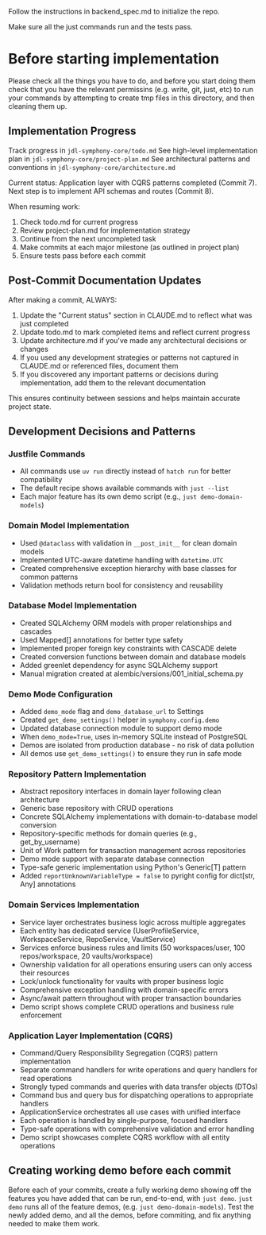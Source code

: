 Follow the instructions in backend_spec.md to initialize the repo.

Make sure all the just commands run and the tests pass.

# Before starting implementation
Please check all the things you have to do, and before you start doing them check that you have the relevant permissins (e.g. write, git, just, etc) to run your commands by attempting to create tmp files in this directory, and then cleaning them up.

## Implementation Progress

Track progress in `jdl-symphony-core/todo.md`
See high-level implementation plan in `jdl-symphony-core/project-plan.md`
See architectural patterns and conventions in `jdl-symphony-core/architecture.md`

Current status: Application layer with CQRS patterns completed (Commit 7). Next step is to implement API schemas and routes (Commit 8).

When resuming work:
1. Check todo.md for current progress
2. Review project-plan.md for implementation strategy
3. Continue from the next uncompleted task
4. Make commits at each major milestone (as outlined in project plan)
5. Ensure tests pass before each commit

## Post-Commit Documentation Updates

After making a commit, ALWAYS:
1. Update the "Current status" section in CLAUDE.md to reflect what was just completed
2. Update todo.md to mark completed items and reflect current progress
3. Update architecture.md if you've made any architectural decisions or changes
4. If you used any development strategies or patterns not captured in CLAUDE.md or referenced files, document them
5. If you discovered any important patterns or decisions during implementation, add them to the relevant documentation

This ensures continuity between sessions and helps maintain accurate project state.


## Development Decisions and Patterns

### Justfile Commands
- All commands use `uv run` directly instead of `hatch run` for better compatibility
- The default recipe shows available commands with `just --list`
- Each major feature has its own demo script (e.g., `just demo-domain-models`)

### Domain Model Implementation
- Used `@dataclass` with validation in `__post_init__` for clean domain models
- Implemented UTC-aware datetime handling with `datetime.UTC` 
- Created comprehensive exception hierarchy with base classes for common patterns
- Validation methods return bool for consistency and reusability

### Database Model Implementation
- Created SQLAlchemy ORM models with proper relationships and cascades
- Used Mapped[] annotations for better type safety
- Implemented proper foreign key constraints with CASCADE delete
- Created conversion functions between domain and database models
- Added greenlet dependency for async SQLAlchemy support
- Manual migration created at alembic/versions/001_initial_schema.py

### Demo Mode Configuration
- Added `demo_mode` flag and `demo_database_url` to Settings
- Created `get_demo_settings()` helper in `symphony.config.demo`
- Updated database connection module to support demo mode
- When `demo_mode=True`, uses in-memory SQLite instead of PostgreSQL
- Demos are isolated from production database - no risk of data pollution
- All demos use `get_demo_settings()` to ensure they run in safe mode

### Repository Pattern Implementation
- Abstract repository interfaces in domain layer following clean architecture
- Generic base repository with CRUD operations
- Concrete SQLAlchemy implementations with domain-to-database model conversion
- Repository-specific methods for domain queries (e.g., get_by_username)
- Unit of Work pattern for transaction management across repositories
- Demo mode support with separate database connection
- Type-safe generic implementation using Python's Generic[T] pattern
- Added `reportUnknownVariableType = false` to pyright config for dict[str, Any] annotations

### Domain Services Implementation
- Service layer orchestrates business logic across multiple aggregates
- Each entity has dedicated service (UserProfileService, WorkspaceService, RepoService, VaultService)
- Services enforce business rules and limits (50 workspaces/user, 100 repos/workspace, 20 vaults/workspace)
- Ownership validation for all operations ensuring users can only access their resources
- Lock/unlock functionality for vaults with proper business logic
- Comprehensive exception handling with domain-specific errors
- Async/await pattern throughout with proper transaction boundaries
- Demo script shows complete CRUD operations and business rule enforcement

### Application Layer Implementation (CQRS)
- Command/Query Responsibility Segregation (CQRS) pattern implementation
- Separate command handlers for write operations and query handlers for read operations
- Strongly typed commands and queries with data transfer objects (DTOs)
- Command bus and query bus for dispatching operations to appropriate handlers
- ApplicationService orchestrates all use cases with unified interface
- Each operation is handled by single-purpose, focused handlers
- Type-safe operations with comprehensive validation and error handling
- Demo script showcases complete CQRS workflow with all entity operations

## Creating working demo before each commit
Before each of your commits, create a fully working demo showing off the features you have added that can be run, end-to-end, with `just demo`. `just demo` runs all of the feature demos, (e.g. `just demo-domain-models`). Test the newly added demo, and all the demos, before commiting, and fix anything needed to make them work.

